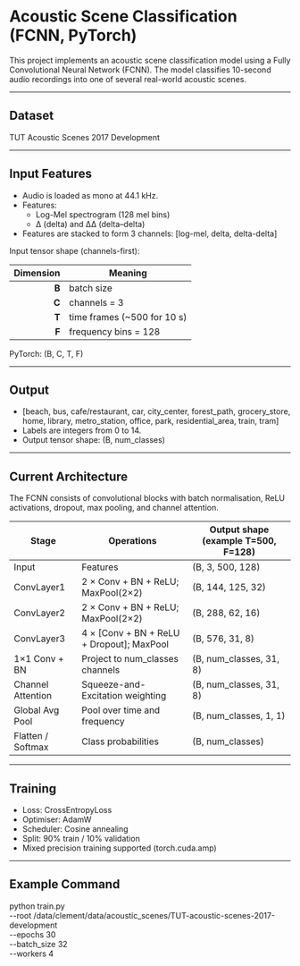 # Acoustic Scene Classification (FCNN, PyTorch)

This project implements an acoustic scene classification model using a Fully Convolutional Neural Network (FCNN).
The model classifies 10-second audio recordings into one of several real-world acoustic scenes.

---

## Dataset

TUT Acoustic Scenes 2017 Development

---

## Input Features

- Audio is loaded as mono at 44.1 kHz.
- Features:
  - Log-Mel spectrogram (128 mel bins)
  - Δ (delta) and ΔΔ (delta–delta)
- Features are stacked to form 3 channels: [log-mel, delta, delta-delta]

Input tensor shape (channels-first):

| Dimension | Meaning                     |
|----------:|-----------------------------|
|    **B**  | batch size                  |
|    **C**  | channels = 3                |
|    **T**  | time frames (~500 for 10 s) |
|    **F**  | frequency bins = 128        |

PyTorch: (B, C, T, F)

---

## Output

- [beach, bus, cafe/restaurant, car, city_center, forest_path, grocery_store, home, library, metro_station, office, park, residential_area, train, tram]
- Labels are integers from 0 to 14.
- Output tensor shape: (B, num_classes)

---

## Current Architecture

The FCNN consists of convolutional blocks with batch normalisation, ReLU activations, dropout, max pooling, and channel attention.

| Stage              | Operations                                  | Output shape (example T=500, F=128) |
|--------------------|---------------------------------------------|-------------------------------------|
| Input              | Features                                    | (B, 3, 500, 128)                    |
| ConvLayer1         | 2 × Conv + BN + ReLU; MaxPool(2×2)          | (B, 144, 125, 32)                   |
| ConvLayer2         | 2 × Conv + BN + ReLU; MaxPool(2×2)          | (B, 288, 62, 16)                    |
| ConvLayer3         | 4 × [Conv + BN + ReLU + Dropout]; MaxPool   | (B, 576, 31, 8)                     |
| 1×1 Conv + BN      | Project to num_classes channels              | (B, num_classes, 31, 8)             |
| Channel Attention  | Squeeze-and-Excitation weighting            | (B, num_classes, 31, 8)             |
| Global Avg Pool    | Pool over time and frequency                | (B, num_classes, 1, 1)              |
| Flatten / Softmax  | Class probabilities                         | (B, num_classes)                    |

---

## Training

- Loss: CrossEntropyLoss
- Optimiser: AdamW
- Scheduler: Cosine annealing
- Split: 90% train / 10% validation
- Mixed precision training supported (torch.cuda.amp)

---

## Example Command

python train.py \
  --root /data/clement/data/acoustic_scenes/TUT-acoustic-scenes-2017-development \
  --epochs 30 \
  --batch_size 32 \
  --workers 4
